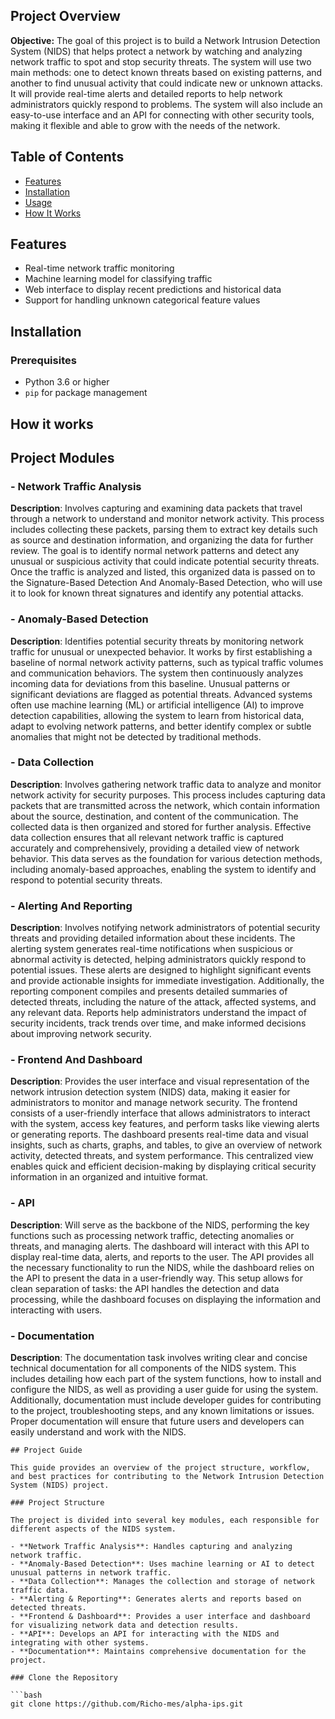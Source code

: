 ## Project Overview

**Objective:**
The goal of this project is to build a Network Intrusion Detection System (NIDS) that helps protect a network by watching and analyzing network traffic to spot and stop security threats. The system will use two main methods: one to detect known threats based on existing patterns, and another to find unusual activity that could indicate new or unknown attacks. It will provide real-time alerts and detailed reports to help network administrators quickly respond to problems. The system will also include an easy-to-use interface and an API for connecting with other security tools, making it flexible and able to grow with the needs of the network.

## Table of Contents

- [Features](#features)
- [Installation](#installation)
- [Usage](#usage)
- [How It Works](#how-it-works)

## Features

- Real-time network traffic monitoring
- Machine learning model for classifying traffic
- Web interface to display recent predictions and historical data
- Support for handling unknown categorical feature values

## Installation

### Prerequisites

- Python 3.6 or higher
- `pip` for package management

## How it works 
## Project Modules

### - **Network Traffic Analysis**

**Description**: Involves capturing and examining data packets that travel through a network to understand and monitor network activity. This process includes collecting these packets, parsing them to extract key details such as source and destination information, and organizing the data for further review. The goal is to identify normal network patterns and detect any unusual or suspicious activity that could indicate potential security threats. Once the traffic is analyzed and listed, this organized data is passed on to the Signature-Based Detection And Anomaly-Based Detection, who will use it to look for known threat signatures and identify any potential attacks.


### - **Anomaly-Based Detection**

**Description**: Identifies potential security threats by monitoring network traffic for unusual or unexpected behavior. It works by first establishing a baseline of normal network activity patterns, such as typical traffic volumes and communication behaviors. The system then continuously analyzes incoming data for deviations from this baseline. Unusual patterns or significant deviations are flagged as potential threats. Advanced systems often use machine learning (ML) or artificial intelligence (AI) to improve detection capabilities, allowing the system to learn from historical data, adapt to evolving network patterns, and better identify complex or subtle anomalies that might not be detected by traditional methods.

### - **Data Collection**

**Description**: Involves gathering network traffic data to analyze and monitor network activity for security purposes. This process includes capturing data packets that are transmitted across the network, which contain information about the source, destination, and content of the communication. The collected data is then organized and stored for further analysis. Effective data collection ensures that all relevant network traffic is captured accurately and comprehensively, providing a detailed view of network behavior. This data serves as the foundation for various detection methods, including anomaly-based approaches, enabling the system to identify and respond to potential security threats.

### - **Alerting And Reporting**

**Description**: Involves notifying network administrators of potential security threats and providing detailed information about these incidents. The alerting system generates real-time notifications when suspicious or abnormal activity is detected, helping administrators quickly respond to potential issues. These alerts are designed to highlight significant events and provide actionable insights for immediate investigation. Additionally, the reporting component compiles and presents detailed summaries of detected threats, including the nature of the attack, affected systems, and any relevant data. Reports help administrators understand the impact of security incidents, track trends over time, and make informed decisions about improving network security.

### - **Frontend And Dashboard**

**Description**: Provides the user interface and visual representation of the network intrusion detection system (NIDS) data, making it easier for administrators to monitor and manage network security. The frontend consists of a user-friendly interface that allows administrators to interact with the system, access key features, and perform tasks like viewing alerts or generating reports. The dashboard presents real-time data and visual insights, such as charts, graphs, and tables, to give an overview of network activity, detected threats, and system performance. This centralized view enables quick and efficient decision-making by displaying critical security information in an organized and intuitive format.

### - **API**

**Description**: Will serve as the backbone of the NIDS, performing the key functions such as processing network traffic, detecting anomalies or threats, and managing alerts. The dashboard will interact with this API to display real-time data, alerts, and reports to the user. The API provides all the necessary functionality to run the NIDS, while the dashboard relies on the API to present the data in a user-friendly way. This setup allows for clean separation of tasks: the API handles the detection and data processing, while the dashboard focuses on displaying the information and interacting with users.

### - **Documentation**

**Description**: The documentation task involves writing clear and concise technical documentation for all components of the NIDS system. This includes detailing how each part of the system functions, how to install and configure the NIDS, as well as providing a user guide for using the system. Additionally, documentation must include developer guides for contributing to the project, troubleshooting steps, and any known limitations or issues. Proper documentation will ensure that future users and developers can easily understand and work with the NIDS.


````````````````````
## Project Guide

This guide provides an overview of the project structure, workflow, and best practices for contributing to the Network Intrusion Detection System (NIDS) project.

### Project Structure

The project is divided into several key modules, each responsible for different aspects of the NIDS system.

- **Network Traffic Analysis**: Handles capturing and analyzing network traffic.
- **Anomaly-Based Detection**: Uses machine learning or AI to detect unusual patterns in network traffic.
- **Data Collection**: Manages the collection and storage of network traffic data.
- **Alerting & Reporting**: Generates alerts and reports based on detected threats.
- **Frontend & Dashboard**: Provides a user interface and dashboard for visualizing network data and detection results.
- **API**: Develops an API for interacting with the NIDS and integrating with other systems.
- **Documentation**: Maintains comprehensive documentation for the project.

### Clone the Repository

```bash
git clone https://github.com/Richo-mes/alpha-ips.git


